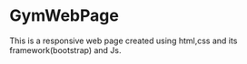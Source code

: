 # GymWebPage
This is a responsive web page created using html,css and its framework(bootstrap) and Js. 
